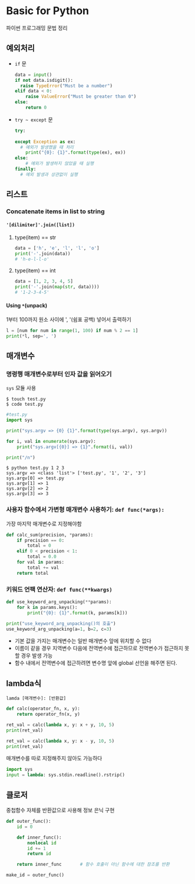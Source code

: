 # Basic for Python

파이썬 프로그래밍 문법 정리



## 예외처리

* `if` 문

  ```python
  data = input()
  if not data.isdigit():
  	raise TypeError("Must be a number")
  elif data < 0:
      raise ValueError("Must be greater than 0")
  else:
      return 0
  ```

* `try ~ except` 문

  ```python
  try:
  	
  except Exception as ex:
  	# 예외가 발생했을 때 처리
      print("{0}: {1}".format(type(ex), ex))
  else:
      # 예외가 발생하지 않았을 때 실행
  finally:
  	# 예외 발생과 상관없이 실행
  ```



## 리스트

### Concatenate items in list to string

#### `'[dilimiter]'.join([list])`

1. type(item) == str

    ```python
    data = ['h', 'e', 'l', 'l', 'o']
    print('-'.join(data))
    # 'h-e-l-l-o'
    ```

2. type(item) == int

    ```python
    data = [1, 2, 3, 4, 5]
    print('-'.join(map(str, data))))
    # '1-2-3-4-5'
    ```

#### Using `*`(unpack)

1부터 100까지 원소 사이에 ', '(쉼표 공백) 넣어서 출력하기

```python
l = [num for num in range(1, 100) if num % 2 == 1]
print(*l, sep=', ')
```



## 매개변수

### 명령행 매개변수로부터 인자 값을 읽어오기

`sys` 모듈 사용

```shell
$ touch test.py
$ code test.py
```

```python
#test.py
import sys

print("sys.argv => {0} {1}".format(type(sys.argv), sys.argv))

for i, val in enumerate(sys.argv):
    print("sys.argv[{0}] => {1}".format(i, val))

print("/n")
```

```shell
$ python test.py 1 2 3 
sys.argv => <class 'list'> ['test.py', '1', '2', '3']
sys.argv[0] => test.py
sys.argv[1] => 1
sys.argv[2] => 2
sys.argv[3] => 3
```

### 사용자 함수에서 가변형 매개변수 사용하기: `def func(*args):`

가장 마지막 매개변수로 지정해야함

```python
def calc_sum(precision, *params):
    if precision == 0:
        total = 0
    elif 0 < precision < 1:
        total = 0.0
    for val in params:
        total += val
    return total
```

### 키워드 언팩 연산자: `def func(**kwargs)`

```python
def use_keyword_arg_unpacking(**params):
    for k in params.keys():
        print("{0}: {1}".format(k, params[k]))

print("use_keyword_arg_unpacking()의 호출")
use_keyword_arg_unpacking(a=1, b=2, c=3)
```

- 기본 값을 가지는 매개변수는 일반 매개변수 앞에 위치할 수 없다
- 이름이 같을 경우 지역변수 다음에 전역변수에 접근하므로 전역변수가 접근하지 못할 경우 발생 가능
- 함수 내에서 전역변수에 접근하려면 변수명 앞에 global 선언을 해주면 된다.



## lambda식

`lamda [매개변수]: [반환값]`

```python
def calc(operator_fn, x, y):
    return operator_fn(x, y)

ret_val = calc(lambda x, y: x + y, 10, 5)
print(ret_val)

ret_val = calc(lambda x, y: x - y, 10, 5)
print(ret_val)
```

매개변수를 따로 지정해주지 않아도 가능하다

```python
import sys
input = lambda: sys.stdin.readline().rstrip()
```



## 클로저

중첩함수 자체를 반환값으로 사용해 정보 은닉 구현

```python
def outer_func():
    id = 0

    def inner_func():
        nonlocal id
        id += 1
        return id

    return inner_func       # 함수 호출이 아닌 함수에 대한 참조를 반환

make_id = outer_func()
```